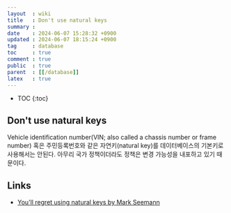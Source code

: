 ```yaml
---
layout  : wiki
title   : Don't use natural keys
summary : 
date    : 2024-06-07 15:28:32 +0900
updated : 2024-06-07 18:15:24 +0900
tag     : database
toc     : true
comment : true
public  : true
parent  : [[/database]]
latex   : true
---
```

* TOC
{:toc}

## Don't use natural keys

Vehicle identification number(VIN; also called a chassis number or frame number) 혹은 주민등록번호와 같은 자연키(natural key)를 
데이터베이스의 기본키로 사용해서는 안된다. 아무리 국가 정책이더라도 정책은 변경 가능성을 내포하고 있기 때문이다.

## Links

- [You'll regret using natural keys by Mark Seemann](https://blog.ploeh.dk/2024/06/03/youll-regret-using-natural-keys/)